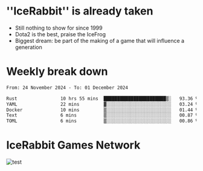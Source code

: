 # ''IceRabbit'' is already taken
- Still nothing to show for since 1999
- Dota2 is the best, praise the IceFrog
- Biggest dream: be part of the making of a game that will influence a generation

# Weekly break down
<!--START_SECTION:waka-->

```txt
From: 24 November 2024 - To: 01 December 2024

Rust                10 hrs 55 mins  ███████████████████████▒░   93.36 %
YAML                22 mins         ▓░░░░░░░░░░░░░░░░░░░░░░░░   03.24 %
Docker              10 mins         ▒░░░░░░░░░░░░░░░░░░░░░░░░   01.44 %
Text                6 mins          ▒░░░░░░░░░░░░░░░░░░░░░░░░   00.87 %
TOML                6 mins          ▒░░░░░░░░░░░░░░░░░░░░░░░░   00.86 %
```

<!--END_SECTION:waka-->

# IceRabbit Games Network
![test](https://steam-stat.vercel.app/api?profileName=IceRabbit.png)

